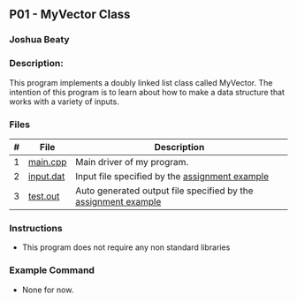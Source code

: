 ## P01 - MyVector Class
### Joshua Beaty
### Description:
This program implements a doubly linked list class called MyVector. The intention of this program is to 
learn about how to make a data structure that works with a variety of inputs.

### Files

|   #   | File     | Description                      |
| :---: | -------- | -------------------------------- |
|   1   | [main.cpp](./main.cpp) | Main driver of my program. |
|   2   | [input.dat](./input.dat) | Input file specified by the [assignment example](https://github.com/rugbyprof/2143-Object-Oriented-Programming/tree/master/Assignments/05-P01) |
|   3   | [test.out](./test.out) | Auto generated output file specified by the [assignment example](https://github.com/rugbyprof/2143-Object-Oriented-Programming/tree/master/Assignments/05-P01) |


### Instructions

- This program does not require any non standard libraries

### Example Command

- None for now.
